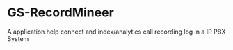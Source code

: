 # GS-RecordMineer
A application help connect and index/analytics call recording log in a IP PBX System
